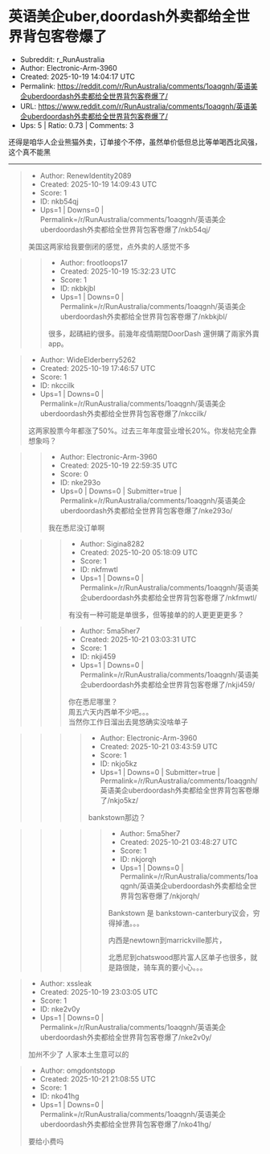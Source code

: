 # 英语美企uber,doordash外卖都给全世界背包客卷爆了

- Subreddit: r_RunAustralia
- Author: Electronic-Arm-3960
- Created: 2025-10-19 14:04:17 UTC
- Permalink: https://reddit.com/r/RunAustralia/comments/1oaqgnh/英语美企uberdoordash外卖都给全世界背包客卷爆了/
- URL: https://www.reddit.com/r/RunAustralia/comments/1oaqgnh/英语美企uberdoordash外卖都给全世界背包客卷爆了/
- Ups: 5 | Ratio: 0.73 | Comments: 3


还得是咱华人企业熊猫外卖，订单接个不停，虽然单价低但总比等单喝西北风强，这个真不能黑


---

> - Author: RenewIdentity2089
> - Created: 2025-10-19 14:09:43 UTC
> - Score: 1
> - ID: nkb54qj
> - Ups=1 | Downs=0 | Permalink=/r/RunAustralia/comments/1oaqgnh/英语美企uberdoordash外卖都给全世界背包客卷爆了/nkb54qj/
>
> 美国这两家给我要倒闭的感觉，点外卖的人感觉不多

>> - Author: frootloops17
>> - Created: 2025-10-19 15:32:23 UTC
>> - Score: 1
>> - ID: nkbkjbl
>> - Ups=1 | Downs=0 | Permalink=/r/RunAustralia/comments/1oaqgnh/英语美企uberdoordash外卖都给全世界背包客卷爆了/nkbkjbl/
>>
>> 很多，起碼紐約很多。前幾年疫情期間DoorDash 還併購了兩家外賣app。

> - Author: WideElderberry5262
> - Created: 2025-10-19 17:46:57 UTC
> - Score: 1
> - ID: nkccilk
> - Ups=1 | Downs=0 | Permalink=/r/RunAustralia/comments/1oaqgnh/英语美企uberdoordash外卖都给全世界背包客卷爆了/nkccilk/
>
> 这两家股票今年都涨了50%。过去三年年度营业增长20%。你发帖完全靠想象吗？

>> - Author: Electronic-Arm-3960
>> - Created: 2025-10-19 22:59:35 UTC
>> - Score: 0
>> - ID: nke293o
>> - Ups=0 | Downs=0 | Submitter=true | Permalink=/r/RunAustralia/comments/1oaqgnh/英语美企uberdoordash外卖都给全世界背包客卷爆了/nke293o/
>>
>> 我在悉尼没订单啊

>>> - Author: Sigina8282
>>> - Created: 2025-10-20 05:18:09 UTC
>>> - Score: 1
>>> - ID: nkfmwtl
>>> - Ups=1 | Downs=0 | Permalink=/r/RunAustralia/comments/1oaqgnh/英语美企uberdoordash外卖都给全世界背包客卷爆了/nkfmwtl/
>>>
>>> 有没有一种可能是单很多，但等接单的的人更更更更多？

>>> - Author: 5ma5her7
>>> - Created: 2025-10-21 03:03:31 UTC
>>> - Score: 1
>>> - ID: nkji459
>>> - Ups=1 | Downs=0 | Permalink=/r/RunAustralia/comments/1oaqgnh/英语美企uberdoordash外卖都给全世界背包客卷爆了/nkji459/
>>>
>>> 你在悉尼哪里？     
>>> 周五六天内西单不少吧。。。    
>>> 当然你工作日溜出去晃悠确实没啥单子

>>>> - Author: Electronic-Arm-3960
>>>> - Created: 2025-10-21 03:43:59 UTC
>>>> - Score: 1
>>>> - ID: nkjo5kz
>>>> - Ups=1 | Downs=0 | Submitter=true | Permalink=/r/RunAustralia/comments/1oaqgnh/英语美企uberdoordash外卖都给全世界背包客卷爆了/nkjo5kz/
>>>>
>>>> bankstown那边？

>>>>> - Author: 5ma5her7
>>>>> - Created: 2025-10-21 03:48:27 UTC
>>>>> - Score: 1
>>>>> - ID: nkjorqh
>>>>> - Ups=1 | Downs=0 | Permalink=/r/RunAustralia/comments/1oaqgnh/英语美企uberdoordash外卖都给全世界背包客卷爆了/nkjorqh/
>>>>>
>>>>> Bankstown 是 bankstown-canterbury议会，穷得掉渣。。。     
>>>>> 
>>>>> 内西是newtown到marrickville那片，   
>>>>> 
>>>>> 北悉尼到chatswood那片富人区单子也很多，就是路很陡，骑车真的要小心。。。

> - Author: xssleak
> - Created: 2025-10-19 23:03:05 UTC
> - Score: 1
> - ID: nke2v0y
> - Ups=1 | Downs=0 | Permalink=/r/RunAustralia/comments/1oaqgnh/英语美企uberdoordash外卖都给全世界背包客卷爆了/nke2v0y/
>
> 加州不少了 人家本土生意可以的

> - Author: omgdontstopp
> - Created: 2025-10-21 21:08:55 UTC
> - Score: 1
> - ID: nko41hg
> - Ups=1 | Downs=0 | Permalink=/r/RunAustralia/comments/1oaqgnh/英语美企uberdoordash外卖都给全世界背包客卷爆了/nko41hg/
>
> 要给小费吗

